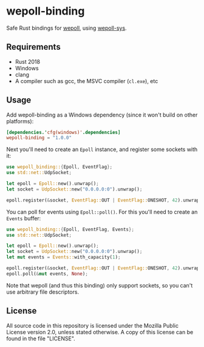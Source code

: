 # wepoll-binding

Safe Rust bindings for [wepoll][wepoll], using [wepoll-sys][wepoll-sys].

## Requirements

* Rust 2018
* Windows
* clang
* A compiler such as gcc, the MSVC compiler (`cl.exe`), etc

## Usage

Add wepoll-binding as a Windows dependency (since it won't build on other
platforms):

```toml
[dependencies.'cfg(windows)'.dependencies]
wepoll-binding = "1.0.0"
```

Next you'll need to create an `Epoll` instance, and register some sockets with
it:

```rust
use wepoll_binding::{Epoll, EventFlag};
use std::net::UdpSocket;

let epoll = Epoll::new().unwrap();
let socket = UdpSocket::new("0.0.0.0:0").unwrap();

epoll.register(&socket, EventFlag::OUT | EventFlag::ONESHOT, 42).unwrap();
```

You can poll for events using `Epoll::poll()`. For this you'll need to create an
`Events` buffer:

```rust
use wepoll_binding::{Epoll, EventFlag, Events};
use std::net::UdpSocket;

let epoll = Epoll::new().unwrap();
let socket = UdpSocket::new("0.0.0.0:0").unwrap();
let mut events = Events::with_capacity(1);

epoll.register(&socket, EventFlag::OUT | EventFlag::ONESHOT, 42).unwrap();
epoll.poll(&mut events, None);
```

Note that wepoll (and thus this binding) only support sockets, so you can't use
arbitrary file descriptors.

## License

All source code in this repository is licensed under the Mozilla Public License
version 2.0, unless stated otherwise. A copy of this license can be found in the
file "LICENSE".

[wepoll]: https://github.com/piscisaureus/wepoll
[wepoll-sys]: https://gitlab.com/yorickpeterse/wepoll-sys
